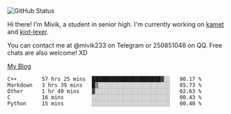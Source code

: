 ![GitHub Status](https://github-readme-stats.vercel.app/api?show_icons=true&username=Mivik)

Hi there! I'm Mivik, a student in senior high. I'm currently working on [kamet](https://github.com/Mivik/kamet) and [kiot-lexer](https://github.com/KiotLand/kiot-lexer).

You can contact me at @mivik233 on Telegram or 250851048 on QQ. Free chats are also welcome! XD

[My Blog](https://mivik.gitee.io)

<!--START_SECTION:waka-->
```text
C++        57 hrs 25 mins  ██████████████████████▓░░   90.17 % 
Markdown   3 hrs 39 mins   █▒░░░░░░░░░░░░░░░░░░░░░░░   05.73 % 
Other      1 hr 40 mins    ▓░░░░░░░░░░░░░░░░░░░░░░░░   02.63 % 
C          16 mins         ░░░░░░░░░░░░░░░░░░░░░░░░░   00.43 % 
Python     15 mins         ░░░░░░░░░░░░░░░░░░░░░░░░░   00.40 % 
```
<!--END_SECTION:waka-->

